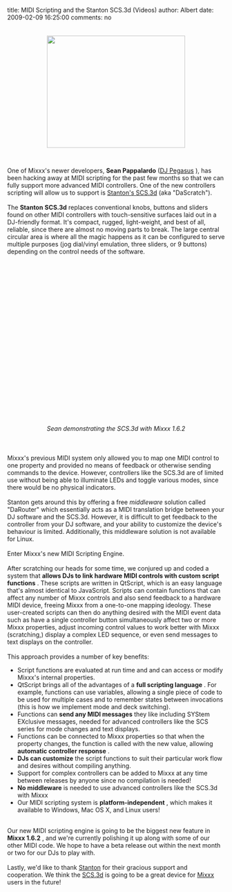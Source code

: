 title: MIDI Scripting and the Stanton SCS.3d (Videos)
author: Albert
date: 2009-02-09 16:25:00
comments: no

<a onblur="try {parent.deselectBloggerImageGracefully();} catch(e) {}" href="{% static '/static/images/news/scs3d.jpg' %}"><img style="margin: 0px auto 10px; padding-top: 20px; display: block; text-align: center; cursor: pointer; width: 320px; height: 259px;" src="{% static '/static/images/news/scs3d.jpg' %}" alt="" id="BLOGGER_PHOTO_ID_5300948513885229362" border="0" />
</a>
<br />
<br />
One of Mixxx's newer developers, <span style="font-weight: bold;">Sean Pappalardo</span>
 (<a href="http://www.djpegasus.com/">DJ Pegasus</a>
), has been hacking away at MIDI scripting for the past few months so that we can fully support more advanced MIDI controllers. One of the new controllers scripting will allow us to support is <a href="http://www.enterthesystem.com/system/scs3d/index.php">Stanton's SCS.3d</a>
 (aka "DaScratch").<br />
<br />
The <span style="font-weight: bold;">Stanton</span>
 <span style="font-weight: bold;">SCS.3d</span>
 replaces conventional knobs, buttons and sliders found on other MIDI controllers with touch-sensitive surfaces laid out in a DJ-friendly format. It's compact, rugged, light-weight, and best of all, reliable, since there are almost no moving parts to break. The large central circular area is where all the magic happens as it can be configured to serve multiple purposes (jog dial/vinyl emulation, three sliders, or 9 buttons) depending on the control needs of the software.<br />
<br />
<center><object height="344" width="425"><param name="movie" value="http://www.youtube.com/v/qfkJnTqIeAw&amp;hl=en&amp;fs=1"><param name="allowFullScreen" value="true"><param name="allowscriptaccess" value="always"><embed src="https://www.youtube.com/v/qfkJnTqIeAw&amp;hl=en&amp;fs=1" type="application/x-shockwave-flash" allowscriptaccess="always" allowfullscreen="true" height="344" width="425"></embed>
</object>
<br />
<br />
<span style="font-style: italic;">Sean demonstrating the SCS.3d with Mixxx 1.6.2</span>
</center>
<br />
<br />
<br />
Mixxx's previous MIDI system only allowed you to map one MIDI control to one property and provided no means of feedback or otherwise sending commands to the device. However, controllers like the SCS.3d are of limited use without being able to illuminate LEDs and toggle various modes, since there would be no physical indicators.<br />
<br />
Stanton gets around this by offering a free <span style="font-style: italic;">middleware</span>
 solution called "DaRouter" which essentially acts as a MIDI translation bridge between your DJ software and the SCS.3d. However, it is difficult to get feedback to the controller from your DJ software, and your ability to customize the device's behaviour is limited. Additionally, this middleware solution is not available for Linux.<br />
<br />
Enter Mixxx's new MIDI Scripting Engine.<br />
<br />
After scratching our heads for some time, we conjured up and coded a system that <span style="font-weight: bold;">allows DJs to link hardware MIDI controls with custom script functions</span>
. These scripts are written in QtScript, which is an easy language that's almost identical to JavaScript. Scripts can contain functions that can affect any number of Mixxx controls and also send feedback to a hardware MIDI device, freeing Mixxx from a one-to-one mapping ideology. These user-created scripts can then do anything desired with the MIDI event data such as have a single controller button simultaneously affect two or more Mixxx properties, adjust incoming control values to work better with Mixxx (scratching,) display a complex LED sequence, or even send messages to text displays on the controller.<br />
<br />
This approach provides a number of key benefits:<br />
<ul><li>Script functions are evaluated at run time and and can access or modify Mixxx's internal properties.</li>
<li>QtScript brings all of the advantages of a <span style="font-weight: bold;">full scripting language</span>
. For example, functions can use variables, allowing a single piece of code to be used for multiple cases and to remember states between invocations (this is how we implement mode and deck switching).</li>
<li>Functions can <span style="font-weight: bold;">send any MIDI messages</span>
 they like including SYStem EXclusive messages, needed for advanced controllers like the SCS series for mode changes and text displays.</li>
<li>Functions can be connected to Mixxx properties so that when the property changes, the function is called with the new value, allowing<span style="font-weight: bold;"> automatic controller response</span>
.</li>
<li><span style="font-weight: bold;">DJs can customize</span>
 the script functions to suit their particular work flow and desires without compiling anything.</li>
<li>Support for complex controllers can be added to Mixxx at any time between releases by anyone since no compilation is needed!</li>
<li><span style="font-weight: bold;">No middleware</span>
 is needed to use advanced controllers like the SCS.3d with Mixxx</li>
<li>Our MIDI scripting system is <span style="font-weight: bold;">platform-independent</span>
, which makes it available to Windows, Mac OS X, and Linux users!<br />
</li>
</ul>
<br />
Our new MIDI scripting engine is going to be the biggest new feature in <span style="font-weight: bold;">Mixxx 1.6.2</span>
, and we're currently polishing it up along with some of our other MIDI code. We hope to have a beta release out within the next month or two for our DJs to play with.<br />
<br />
Lastly, we'd like to thank <a href="http://www.stantondj.com/">Stanton</a>
 for their gracious support and cooperation. We think the <a href="http://www.enterthesystem.com/system/scs3d/">SCS.3d</a>
 is going to be a great device for <a href="http://www.mixxx.org/">Mixxx</a>
 users in the future!<br />
<br />
<center><object height="344" width="425"><param name="movie" value="http://www.youtube.com/v/FgARVcLsfl0&amp;hl=en&amp;fs=1"><param name="allowFullScreen" value="true"><param name="allowscriptaccess" value="always"><embed src="https://www.youtube.com/v/FgARVcLsfl0&amp;hl=en&amp;fs=1" type="application/x-shockwave-flash" allowscriptaccess="always" allowfullscreen="true" height="344" width="425"></embed>
</object>
</center>
